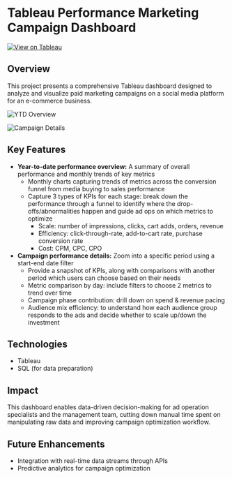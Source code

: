 # Tableau Performance Marketing Campaign Dashboard

[![View on Tableau](https://img.shields.io/badge/View_on_Tableau-PURPLE?logo=Tableau)](https://public.tableau.com/app/profile/linh.chu3700/viz/PaidMarketingCampaignDashboard/CampaignDetails)

## Overview

This project presents a comprehensive Tableau dashboard designed to analyze and visualize paid marketing campaigns on a social media platform for an e-commerce business.

![YTD Overview](https://github.com/user-attachments/assets/d7366512-91c7-4570-9166-b747b1a20504)

![Campaign Details](https://github.com/user-attachments/assets/aad99ac0-db79-41a6-a6e9-9aba5410771c)

## Key Features

- **Year-to-date performance overview:** A summary of overall performance and monthly trends of key metrics
    - Monthly charts capturing trends of metrics across the conversion funnel from media buying to sales performance
    - Capture 3 types of KPIs for each stage: break down the performance through a funnel to identify where the drop-offs/abnormalities happen and guide ad ops on which metrics  to optimize
        - Scale: number of impressions, clicks, cart adds, orders, revenue
        - Efficiency: click-through-rate, add-to-cart rate, purchase conversion rate
        - Cost: CPM, CPC, CPO
- **Campaign performance details:** Zoom into a specific period using a start-end date filter
    - Provide a snapshot of KPIs, along with comparisons with another period which users can choose based on their needs
    - Metric comparison by day: include filters to choose 2 metrics to trend over time
    - Campaign phase contribution: drill down on spend & revenue pacing
    - Audience mix efficiency: to understand how each audience group responds to the ads and decide whether to scale up/down the investment

## Technologies

- Tableau
- SQL (for data preparation)

## Impact

This dashboard enables data-driven decision-making for ad operation specialists and the management team, cutting down manual time spent on manipulating raw data and improving campaign optimization workflow.

## Future Enhancements

- Integration with real-time data streams through APIs
- Predictive analytics for campaign optimization
